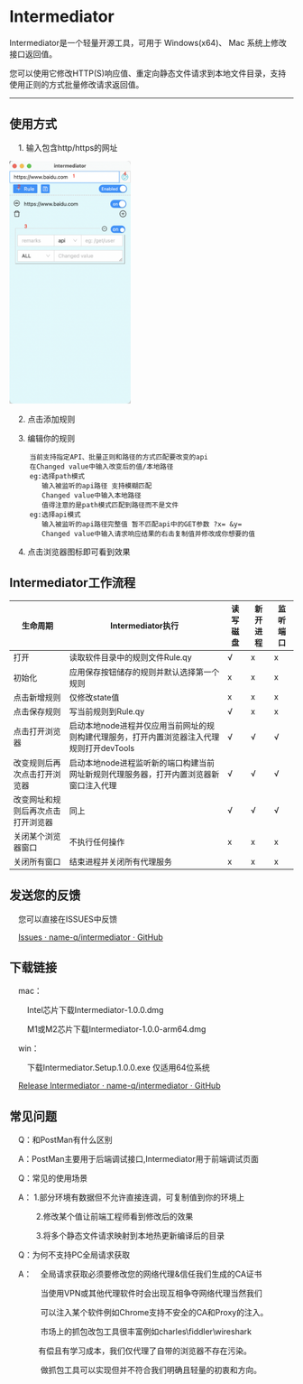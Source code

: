 # Intermediator

Intermediator是一个轻量开源工具，可用于 Windows(x64)、 Mac 系统上修改接口返回值。

您可以使用它修改HTTP(S)响应值、重定向静态文件请求到本地文件目录，支持使用正则的方式批量修改请求返回值。

---

## 使用方式

    1. 输入包含http/https的网址

<img title="" src="./readme/2022-11-26-13-10-19-image.png" alt="" width="215">

    2. 点击添加规则

    3. 编辑你的规则

```便捷的编辑你的规则
     当前支持指定API、批量正则和路径的方式匹配要改变的api
     在Changed value中输入改变后的值/本地路径
     eg:选择path模式 
        输入被监听的api路径 支持模糊匹配
        Changed value中输入本地路径
        值得注意的是path模式匹配到路径而不是文件
     eg:选择api模式
        输入被监听的api路径完整值 暂不匹配api中的GET参数 ?x= &y=
        Changed value中输入请求响应结果的右击复制值并修改成你想要的值
```

    4. 点击浏览器图标即可看到效果

## Intermediator工作流程

| 生命周期              | Intermediator执行                                     | 读写磁盘 | 新开进程 | 监听端口 |
| ----------------- | --------------------------------------------------- | ---- | ---- | ---- |
| 打开                | 读取软件目录中的规则文件Rule.qy                                 | √    | x    | x    |
| 初始化               | 应用保存按钮储存的规则并默认选择第一个规则                               | x    | x    | x    |
| 点击新增规则            | 仅修改state值                                           | x    | x    | x    |
| 点击保存规则            | 写当前规则到Rule.qy                                       | √    | x    | x    |
| 点击打开浏览器           | 启动本地node进程并仅应用当前网址的规则构建代理服务，打开内置浏览器注入代理规则打开devTools | √    | √    | √    |
| 改变规则后再次点击打开浏览器    | 启动本地node进程监听新的端口构建当前网址新规则代理服务器，打开内置浏览器新窗口注入代理       | √    | √    | √    |
| 改变网址和规则后再次点击打开浏览器 | 同上                                                  | √    | √    | √    |
| 关闭某个浏览器窗口         | 不执行任何操作                                             | x    | x    | x    |
| 关闭所有窗口            | 结束进程并关闭所有代理服务                                       | x    | x    | x    |

## 

## 发送您的反馈

    您可以直接在ISSUES中反馈

    [Issues · name-q/intermediator · GitHub](https://github.com/name-q/intermediator/issues)

## 下载链接

    mac：

        Intel芯片下载Intermediator-1.0.0.dmg

        M1或M2芯片下载Intermediator-1.0.0-arm64.dmg

    win：

        下载Intermediator.Setup.1.0.0.exe 仅适用64位系统

    [Release Intermediator · name-q/intermediator · GitHub](https://github.com/name-q/intermediator/releases/tag/PublicTest)

## 常见问题

    Q：和PostMan有什么区别

    A：PostMan主要用于后端调试接口,Intermediator用于前端调试页面

    Q：常见的使用场景

    A：  1.部分环境有数据但不允许直接连调，可复制值到你的环境上

            2.修改某个值让前端工程师看到修改后的效果

            3.将多个静态文件请求映射到本地热更新编译后的目录

    Q：为何不支持PC全局请求获取

    A：    全局请求获取必须要修改您的网络代理&信任我们生成的CA证书

              当使用VPN或其他代理软件时会出现互相争夺网络代理当然我们

              可以注入某个软件例如Chrome支持不安全的CA和Proxy的注入。

              市场上的抓包改包工具很丰富例如charles\fiddler\wireshark

              有偿且有学习成本，我们仅代理了自带的浏览器不存在污染。

              做抓包工具可以实现但并不符合我们明确且轻量的初衷和方向。
